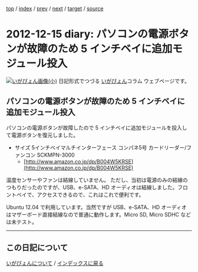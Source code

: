 [top](https://igapyon.github.io/diary/) 
 / [index](https://igapyon.github.io/diary/2012/index.html) 
 / [prev](https://igapyon.github.io/diary/2012/ig121213.html) 
 / [next](https://igapyon.github.io/diary/2012/ig121217.html) 
 / [target](https://igapyon.github.io/diary/2012/ig121215.html) 
 / [source](https://github.com/igapyon/diary/blob/gh-pages/2012/ig121215.html.src.md) 

2012-12-15 diary: パソコンの電源ボタンが故障のため  5 インチベイに追加モジュール投入
=====================================================================================================
[![いがぴょん画像(小)](https://igapyon.github.io/diary/images/iga200306s.jpg "いがぴょん")](https://igapyon.github.io/diary/memo/memoigapyon.html) 日記形式でつづる [いがぴょん](https://igapyon.github.io/diary/memo/memoigapyon.html)コラム ウェブページです。

## パソコンの電源ボタンが故障のため  5 インチベイに追加モジュール投入

パソコンの電源ボタンが故障したので 5 インチベイに追加モジュールを投入して電源ボタンを復元しました。

* サイズ 5インチベイマルチインターフェース コンパネ5号 カードリーダー/ファンコン SCKMPN-3000
  * [http://www.amazon.co.jp/dp/B004W5KRSE](http://www.amazon.co.jp/dp/B004W5KRSE)

温度センサーやファンは結線していません。
ただし、当初は電源のみの結線のつもりだったのですが、USB、e-SATA、HD オーディオは結線しました。フロントベイで、アクセスできるので、これはこれで便利です。

Ubuntu 12.04 で利用しています。当然ですが USB、e-SATA、HD オーディオ はマザーボード直接結線なので普通に動作します。Micro SD, Micro SDHC などは未テスト。


----------------------------------------------------------------------------------------------------

## この日記について
[いがぴょんについて](https://igapyon.github.io/diary/memo/memoigapyon.html) / [インデックスに戻る](https://igapyon.github.io/diary/idxall.html)

